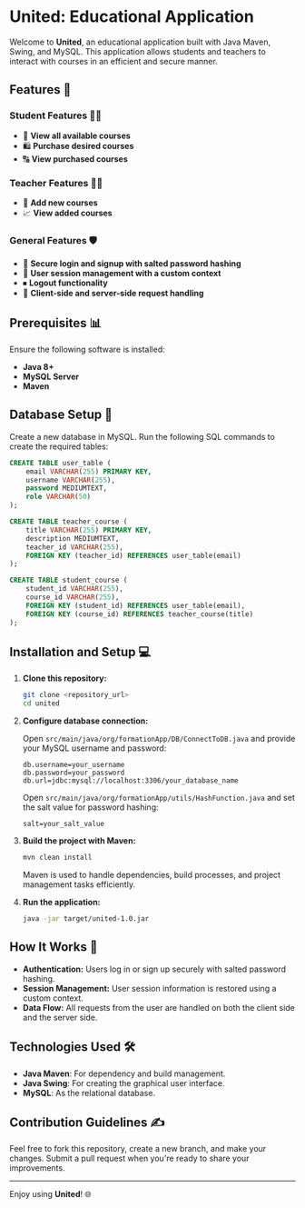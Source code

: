 # United: Educational Application

Welcome to **United**, an educational application built with Java Maven, Swing, and MySQL. This application allows students and teachers to interact with courses in an efficient and secure manner.

## Features 🌟

### Student Features 👨‍🎓
- 📄 **View all available courses**
- 🛍️ **Purchase desired courses**
- 🔠 **View purchased courses**

### Teacher Features 👩‍🏫
- 🔄 **Add new courses**
- 📈 **View added courses**

### General Features 🛡️
- 🔐 **Secure login and signup with salted password hashing**
- 🔎 **User session management with a custom context**
- ⏹ **Logout functionality**
- 🚚 **Client-side and server-side request handling**

## Prerequisites 📊

Ensure the following software is installed:
- **Java 8+**
- **MySQL Server**
- **Maven**

## Database Setup 🔧

Create a new database in MySQL.
Run the following SQL commands to create the required tables:

```sql
CREATE TABLE user_table (
    email VARCHAR(255) PRIMARY KEY,
    username VARCHAR(255),
    password MEDIUMTEXT,
    role VARCHAR(50)
);

CREATE TABLE teacher_course (
    title VARCHAR(255) PRIMARY KEY,
    description MEDIUMTEXT,
    teacher_id VARCHAR(255),
    FOREIGN KEY (teacher_id) REFERENCES user_table(email)
);

CREATE TABLE student_course (
    student_id VARCHAR(255),
    course_id VARCHAR(255),
    FOREIGN KEY (student_id) REFERENCES user_table(email),
    FOREIGN KEY (course_id) REFERENCES teacher_course(title)
);
```

## Installation and Setup 💻

1. **Clone this repository:**

   ```bash
   git clone <repository_url>
   cd united
   ```

2. **Configure database connection:**

   Open `src/main/java/org/formationApp/DB/ConnectToDB.java` and provide your MySQL username and password:

   ```properties
   db.username=your_username
   db.password=your_password
   db.url=jdbc:mysql://localhost:3306/your_database_name
   ```

   Open `src/main/java/org/formationApp/utils/HashFunction.java` and set the salt value for password hashing:

   ```properties
   salt=your_salt_value
   ```

3. **Build the project with Maven:**

   ```bash
   mvn clean install
   ```

   Maven is used to handle dependencies, build processes, and project management tasks efficiently.

4. **Run the application:**

   ```bash
   java -jar target/united-1.0.jar
   ```

## How It Works 🔄

- **Authentication:** Users log in or sign up securely with salted password hashing.
- **Session Management:** User session information is restored using a custom context.
- **Data Flow:** All requests from the user are handled on both the client side and the server side.

## Technologies Used 🛠️

- **Java Maven**: For dependency and build management.
- **Java Swing**: For creating the graphical user interface.
- **MySQL**: As the relational database.

## Contribution Guidelines ✍️

Feel free to fork this repository, create a new branch, and make your changes. Submit a pull request when you're ready to share your improvements.


---

Enjoy using **United**! 🌐
